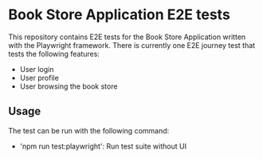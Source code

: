 # Book Store Application E2E tests

This repository contains E2E tests for the Book Store Application written with the Playwright framework.
There is currently one E2E journey test that tests the following features:
- User login
- User profile
- User browsing the book store

## Usage

The test can be run with the following command:
- 'npm run test:playwright': Run test suite without UI